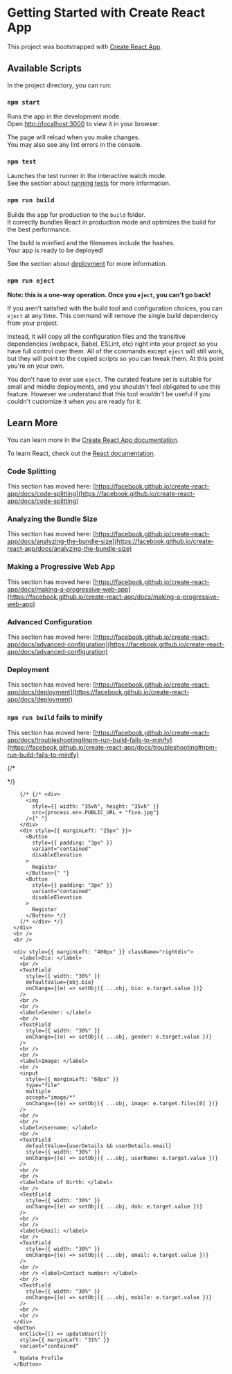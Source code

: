# Getting Started with Create React App

This project was bootstrapped with [Create React App](https://github.com/facebook/create-react-app).

## Available Scripts

In the project directory, you can run:

### `npm start`

Runs the app in the development mode.\
Open [http://localhost:3000](http://localhost:3000) to view it in your browser.

The page will reload when you make changes.\
You may also see any lint errors in the console.

### `npm test`

Launches the test runner in the interactive watch mode.\
See the section about [running tests](https://facebook.github.io/create-react-app/docs/running-tests) for more information.

### `npm run build`

Builds the app for production to the `build` folder.\
It correctly bundles React in production mode and optimizes the build for the best performance.

The build is minified and the filenames include the hashes.\
Your app is ready to be deployed!

See the section about [deployment](https://facebook.github.io/create-react-app/docs/deployment) for more information.

### `npm run eject`

**Note: this is a one-way operation. Once you `eject`, you can't go back!**

If you aren't satisfied with the build tool and configuration choices, you can `eject` at any time. This command will remove the single build dependency from your project.

Instead, it will copy all the configuration files and the transitive dependencies (webpack, Babel, ESLint, etc) right into your project so you have full control over them. All of the commands except `eject` will still work, but they will point to the copied scripts so you can tweak them. At this point you're on your own.

You don't have to ever use `eject`. The curated feature set is suitable for small and middle deployments, and you shouldn't feel obligated to use this feature. However we understand that this tool wouldn't be useful if you couldn't customize it when you are ready for it.

## Learn More

You can learn more in the [Create React App documentation](https://facebook.github.io/create-react-app/docs/getting-started).

To learn React, check out the [React documentation](https://reactjs.org/).

### Code Splitting

This section has moved here: [https://facebook.github.io/create-react-app/docs/code-splitting](https://facebook.github.io/create-react-app/docs/code-splitting)

### Analyzing the Bundle Size

This section has moved here: [https://facebook.github.io/create-react-app/docs/analyzing-the-bundle-size](https://facebook.github.io/create-react-app/docs/analyzing-the-bundle-size)

### Making a Progressive Web App

This section has moved here: [https://facebook.github.io/create-react-app/docs/making-a-progressive-web-app](https://facebook.github.io/create-react-app/docs/making-a-progressive-web-app)

### Advanced Configuration

This section has moved here: [https://facebook.github.io/create-react-app/docs/advanced-configuration](https://facebook.github.io/create-react-app/docs/advanced-configuration)

### Deployment

This section has moved here: [https://facebook.github.io/create-react-app/docs/deployment](https://facebook.github.io/create-react-app/docs/deployment)

### `npm run build` fails to minify

This section has moved here: [https://facebook.github.io/create-react-app/docs/troubleshooting#npm-run-build-fails-to-minify](https://facebook.github.io/create-react-app/docs/troubleshooting#npm-run-build-fails-to-minify)



 {/* <div className="leftdiv"> */}
              







        {/* {/* <div>
          <img
            style={{ width: "35vh", height: "35vh" }}
            src={process.env.PUBLIC_URL + "five.jpg"}
          />{" "}
        </div>
        <div style={{ marginLeft: "25px" }}>
          <Button
            style={{ padding: "3px" }}
            variant="contained"
            disableElevation
          >
            Register
          </Button>{" "}
          <Button
            style={{ padding: "3px" }}
            variant="contained"
            disableElevation
          >
            Register
          </Button> */}
        {/* </div> */}
      </div>
      <br />
      <br />

      <div style={{ marginLeft: "400px" }} className="rightdiv">
        <label>Bio: </label>
        <br />
        <TextField
          style={{ width: "30%" }}
          defaultValue={obj.bio}
          onChange={(e) => setObj({ ...obj, bio: e.target.value })}
        />
        <br />
        <br />
        <label>Gender: </label>
        <br />
        <TextField
          style={{ width: "30%" }}
          onChange={(e) => setObj({ ...obj, gender: e.target.value })}
        />
        <br />
        <br />
        <label>Image: </label>
        <br />
        <input
          style={{ marginLeft: "60px" }}
          type="file"
          multiple
          accept="image/*"
          onChange={(e) => setObj({ ...obj, image: e.target.files[0] })}
        />
        <br />
        <br />
        <label>Username: </label>
        <br />
        <TextField
          defaultValue={userDetails && userDetails.email}
          style={{ width: "30%" }}
          onChange={(e) => setObj({ ...obj, userName: e.target.value })}
        />
        <br />
        <br />
        <label>Date of Birth: </label>
        <br />
        <TextField
          style={{ width: "30%" }}
          onChange={(e) => setObj({ ...obj, dob: e.target.value })}
        />
        <br />
        <br />
        <label>Email: </label>
        <br />
        <TextField
          style={{ width: "30%" }}
          onChange={(e) => setObj({ ...obj, email: e.target.value })}
        />
        <br />
        <br /> <label>Contact number: </label>
        <br />
        <TextField
          style={{ width: "30%" }}
          onChange={(e) => setObj({ ...obj, mobile: e.target.value })}
        />
        <br />
        <br />
      </div>
      <Button
        onClick={() => updateUser()}
        style={{ marginLeft: "31%" }}
        variant="contained"
      >
        Update Profile
      </Button>